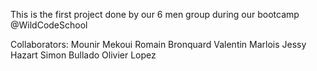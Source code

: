This is the first project done by our 6 men group during our bootcamp @WildCodeSchool

Collaborators:
Mounir Mekoui
Romain Bronquard
Valentin Marlois
Jessy Hazart
Simon Bullado
Olivier Lopez


